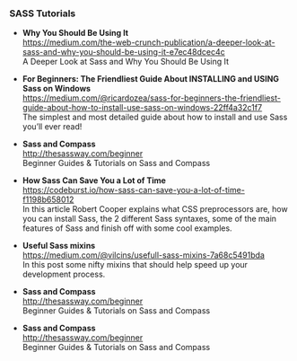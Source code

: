 ### SASS Tutorials

- **Why You Should Be Using It**  
  https://medium.com/the-web-crunch-publication/a-deeper-look-at-sass-and-why-you-should-be-using-it-e7ec48dcec4c  
  A Deeper Look at Sass and Why You Should Be Using It

- **For Beginners: The Friendliest Guide About INSTALLING and USING Sass on Windows**  
  https://medium.com/@ricardozea/sass-for-beginners-the-friendliest-guide-about-how-to-install-use-sass-on-windows-22ff4a32c1f7  
  The simplest and most detailed guide about how to install and use Sass you’ll ever read!

- **Sass and Compass**  
  http://thesassway.com/beginner  
  Beginner Guides & Tutorials on Sass and Compass

- **How Sass Can Save You a Lot of Time**  
  https://codeburst.io/how-sass-can-save-you-a-lot-of-time-f1198b658012  
  In this article Robert Cooper explains what CSS preprocessors are, how you can install Sass, the 2 different Sass syntaxes, some of the main features of Sass and finish off with some cool examples.

- **Useful Sass mixins**  
  https://medium.com/@vilcins/usefull-sass-mixins-7a68c5491bda  
  In this post some nifty mixins that should help speed up your development process.

- **Sass and Compass**  
  http://thesassway.com/beginner  
  Beginner Guides & Tutorials on Sass and Compass

- **Sass and Compass**  
  http://thesassway.com/beginner  
  Beginner Guides & Tutorials on Sass and Compass